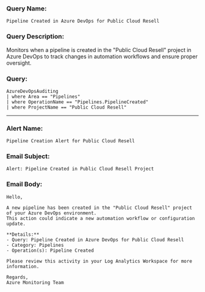 ### Query Name:  
`Pipeline Created in Azure DevOps for Public Cloud Resell`

### Query Description:  
Monitors when a pipeline is created in the "Public Cloud Resell" project in Azure DevOps to track changes in automation workflows and ensure proper oversight.

### Query:  
```kql
AzureDevOpsAuditing
| where Area == "Pipelines"
| where OperationName == "Pipelines.PipelineCreated"
| where ProjectName == "Public Cloud Resell"
```

---

### Alert Name:  
`Pipeline Creation Alert for Public Cloud Resell`

### Email Subject:  
`Alert: Pipeline Created in Public Cloud Resell Project`

### Email Body:  
```
Hello,

A new pipeline has been created in the "Public Cloud Resell" project of your Azure DevOps environment.  
This action could indicate a new automation workflow or configuration update.

**Details:**  
- Query: Pipeline Created in Azure DevOps for Public Cloud Resell  
- Category: Pipelines  
- Operation(s): Pipeline Created

Please review this activity in your Log Analytics Workspace for more information.

Regards,  
Azure Monitoring Team
```
